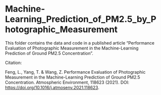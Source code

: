 # Machine-Learning_Prediction_of_PM2.5_by_Photographic_Measurement

This folder contains the data and code in a published article “Performance Evaluation of Photographic Measurement in the Machine-Learning Prediction of Ground PM2.5 Concentration”.

Citation: 

Feng, L., Yang, T. & Wang, Z. Performance Evaluation of Photographic Measurement in the Machine-Learning Prediction of Ground PM2.5 Concentration. Atmospheric Environment, 118623 (2021). DOI: https://doi.org/10.1016/j.atmosenv.2021.118623.
